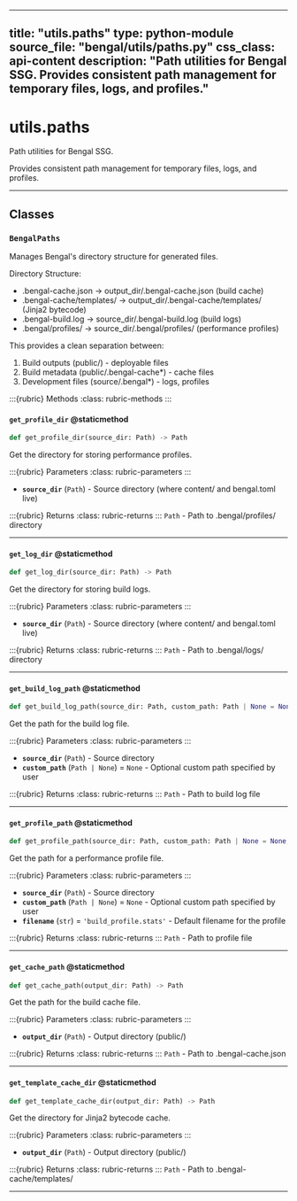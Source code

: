 
---
title: "utils.paths"
type: python-module
source_file: "bengal/utils/paths.py"
css_class: api-content
description: "Path utilities for Bengal SSG.  Provides consistent path management for temporary files, logs, and profiles."
---

# utils.paths

Path utilities for Bengal SSG.

Provides consistent path management for temporary files, logs, and profiles.

---

## Classes

### `BengalPaths`


Manages Bengal's directory structure for generated files.

Directory Structure:
- .bengal-cache.json         → output_dir/.bengal-cache.json (build cache)
- .bengal-cache/templates/   → output_dir/.bengal-cache/templates/ (Jinja2 bytecode)
- .bengal-build.log          → source_dir/.bengal-build.log (build logs)
- .bengal/profiles/          → source_dir/.bengal/profiles/ (performance profiles)

This provides a clean separation between:
1. Build outputs (public/) - deployable files
2. Build metadata (public/.bengal-cache*) - cache files
3. Development files (source/.bengal*) - logs, profiles




:::{rubric} Methods
:class: rubric-methods
:::
#### `get_profile_dir` @staticmethod
```python
def get_profile_dir(source_dir: Path) -> Path
```

Get the directory for storing performance profiles.



:::{rubric} Parameters
:class: rubric-parameters
:::
- **`source_dir`** (`Path`) - Source directory (where content/ and bengal.toml live)

:::{rubric} Returns
:class: rubric-returns
:::
`Path` - Path to .bengal/profiles/ directory




---
#### `get_log_dir` @staticmethod
```python
def get_log_dir(source_dir: Path) -> Path
```

Get the directory for storing build logs.



:::{rubric} Parameters
:class: rubric-parameters
:::
- **`source_dir`** (`Path`) - Source directory (where content/ and bengal.toml live)

:::{rubric} Returns
:class: rubric-returns
:::
`Path` - Path to .bengal/logs/ directory




---
#### `get_build_log_path` @staticmethod
```python
def get_build_log_path(source_dir: Path, custom_path: Path | None = None) -> Path
```

Get the path for the build log file.



:::{rubric} Parameters
:class: rubric-parameters
:::
- **`source_dir`** (`Path`) - Source directory
- **`custom_path`** (`Path | None`) = `None` - Optional custom path specified by user

:::{rubric} Returns
:class: rubric-returns
:::
`Path` - Path to build log file




---
#### `get_profile_path` @staticmethod
```python
def get_profile_path(source_dir: Path, custom_path: Path | None = None, filename: str = 'build_profile.stats') -> Path
```

Get the path for a performance profile file.



:::{rubric} Parameters
:class: rubric-parameters
:::
- **`source_dir`** (`Path`) - Source directory
- **`custom_path`** (`Path | None`) = `None` - Optional custom path specified by user
- **`filename`** (`str`) = `'build_profile.stats'` - Default filename for the profile

:::{rubric} Returns
:class: rubric-returns
:::
`Path` - Path to profile file




---
#### `get_cache_path` @staticmethod
```python
def get_cache_path(output_dir: Path) -> Path
```

Get the path for the build cache file.



:::{rubric} Parameters
:class: rubric-parameters
:::
- **`output_dir`** (`Path`) - Output directory (public/)

:::{rubric} Returns
:class: rubric-returns
:::
`Path` - Path to .bengal-cache.json




---
#### `get_template_cache_dir` @staticmethod
```python
def get_template_cache_dir(output_dir: Path) -> Path
```

Get the directory for Jinja2 bytecode cache.



:::{rubric} Parameters
:class: rubric-parameters
:::
- **`output_dir`** (`Path`) - Output directory (public/)

:::{rubric} Returns
:class: rubric-returns
:::
`Path` - Path to .bengal-cache/templates/




---

